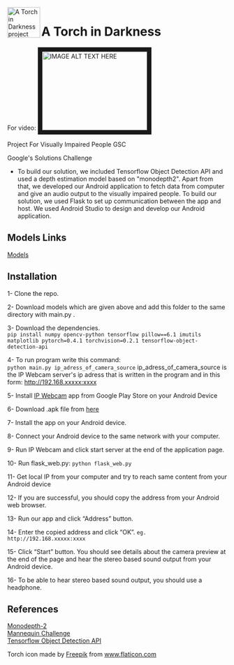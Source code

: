 <img align="left" width="75" height="70" src="https://github.com/ozgurkara99/project-for-visually-impaired-people-gsc/blob/master/torch.png" alt="A Torch in Darkness project app icon">

# A Torch in Darkness

For video: 
<a href="http://www.youtube.com/watch?feature=player_embedded&v=tk5gTQsqOwM
" target="_blank"><img src="http://img.youtube.com/vi/tk5gTQsqOwM/0.jpg" 
alt="IMAGE ALT TEXT HERE" width="240" height="180" border="10" /></a>

Project For Visually Impaired People GSC

Google's Solutions Challenge
- To build our solution, we included Tensorflow Object Detection API and used a depth estimation model based on "monodepth2". Apart from that, we developed our Android application to fetch data from computer and give an audio output to the visually impaired people. To build our solution, we used Flask to set up communication between the app and host. We used Android Studio to design and develop our Android application.

## Models Links
[Models](https://drive.google.com/open?id=1Q28giepDWvGJzW1IDZaEVDbYSUW-z7Aw)

## Installation
1- Clone the repo.

2- Download models which are given above and add this folder to the same directory with main.py .

3- Download the dependencies.  
`pip install numpy opencv-python tensorflow pillow==6.1 imutils matplotlib pytorch=0.4.1 torchvision=0.2.1 tensorflow-object-detection-api`  

4- To run program write this command:  
`python main.py ip_adress_of_camera_source`
ip_adress_of_camera_source is the IP Webcam server's ip adress that is written in the program and in this form: http://192.168.xxxxx:xxxx

5- Install [IP Webcam](https://play.google.com/store/apps/details?id=com.pas.webcam&hl=tr) app from Google Play Store on your Android Device 

6- Download .apk file from [here](https://github.com/ozgurkara99/project-for-visually-impaired-people-gsc/blob/master/android_app/app/release/app-release.apk)

7- Install the app on your Android device.

8- Connect your Android device to the same network with your computer.

9- Run IP Webcam and click start server at the end of the application page.

10- Run flask_web.py:
`python flask_web.py`

11- Get local IP from your computer and try to reach same content from your Android device

12- If you are successful, you should copy the address from your Android web browser.

13- Run our app and click “Address” button.

14- Enter the copied address and click “OK”.
`eg. http://192.168.xxxxx:xxxx`

15- Click “Start” button. You should see details about the camera preview at the end of the page and hear the stereo based sound output from your Android device.

16- To be able to hear stereo based sound output, you should use a headphone.

## References
[Monodepth-2](https://github.com/nianticlabs/monodepth2)   
[Mannequin Challenge](https://github.com/google/mannequinchallenge)  
[Tensorflow Object Detection API](https://github.com/tensorflow/models/tree/master/research/object_detection)

Torch icon made by <a href="https://www.flaticon.com/authors/freepik" title="Freepik">Freepik</a> from <a href="https://www.flaticon.com/" title="Flaticon"> www.flaticon.com</a>
